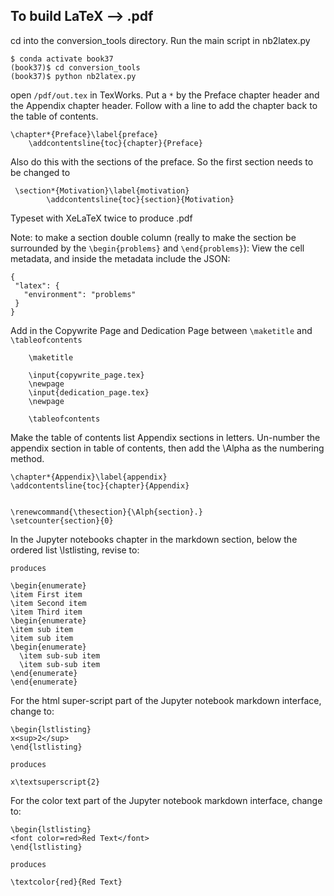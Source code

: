 ## To build LaTeX --> .pdf

cd into the conversion_tools directory. Run the main script in nb2latex.py

```
$ conda activate book37
(book37)$ cd conversion_tools
(book37)$ python nb2latex.py
```

open ```/pdf/out.tex``` in TexWorks. Put a ```*``` by the Preface chapter header and the Appendix chapter header. Follow with a line to add the chapter back to the table of contents.

```
\chapter*{Preface}\label{preface}
	\addcontentsline{toc}{chapter}{Preface}
```

Also do this with the sections of the preface. So the first section needs to be changed to

```
 \section*{Motivation}\label{motivation}
        \addcontentsline{toc}{section}{Motivation}
```

 Typeset with XeLaTeX twice to produce .pdf

 Note: to make a section double column (really to make the section be surrounded by the ```\begin{problems}``` and  ```\end{problems}```): View the cell metadata, and inside the metadata include the JSON:

 ```
 {
  "latex": {
    "environment": "problems"
  }
}
```

Add in the Copywrite Page and Dedication Page between ```\maketitle``` and ```\tableofcontents```

```
    \maketitle
    
    \input{copywrite_page.tex}
    \newpage
    \input{dedication_page.tex}
    \newpage
    
    \tableofcontents
```

Make the table of contents list Appendix sections in letters. Un-number the appendix section in table of contents, then add the \Alpha as the numbering method.

```
\chapter*{Appendix}\label{appendix}
\addcontentsline{toc}{chapter}{Appendix}


\renewcommand{\thesection}{\Alph{section}.}
\setcounter{section}{0}
```

In the Jupyter notebooks chapter in the markdown section, below the ordered list \lstlisting, revise to:

```
produces

\begin{enumerate}
\item First item
\item Second item
\item Third item
\begin{enumerate}
\item sub item
\item sub item 
\begin{enumerate}
  \item sub-sub item
  \item sub-sub item
\end{enumerate}
\end{enumerate}
```

For the html super-script part of the Jupyter notebook markdown interface, change to:

```
\begin{lstlisting}
x<sup>2</sup>
\end{lstlisting}

produces

x\textsuperscript{2}
```

For the color text part of the Jupyter notebook markdown interface, change to:

```
\begin{lstlisting}
<font color=red>Red Text</font>
\end{lstlisting}

produces

\textcolor{red}{Red Text}
```
